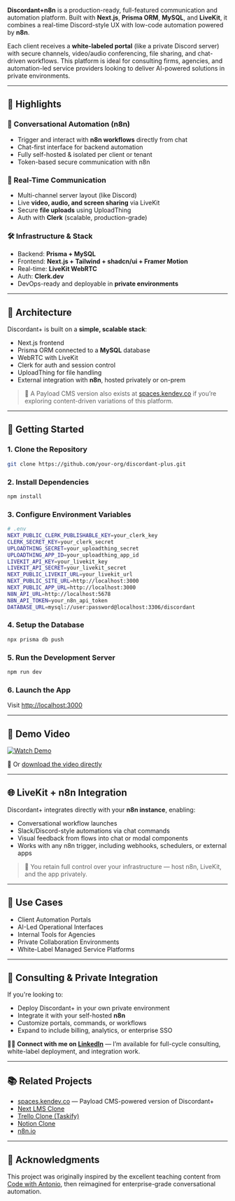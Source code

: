 **Discordant+n8n** is a production-ready, full-featured communication and automation platform. Built with **Next.js**, **Prisma ORM**, **MySQL**, and **LiveKit**, it combines a real-time Discord-style UX with low-code automation powered by **n8n**.

Each client receives a **white-labeled portal** (like a private Discord server) with secure channels, video/audio conferencing, file sharing, and chat-driven workflows. This platform is ideal for consulting firms, agencies, and automation-led service providers looking to deliver AI-powered solutions in private environments.

---

## 🔑 Highlights

### 🔁 Conversational Automation (n8n)
- Trigger and interact with **n8n workflows** directly from chat
- Chat-first interface for backend automation
- Fully self-hosted & isolated per client or tenant
- Token-based secure communication with n8n

### 💬 Real-Time Communication
- Multi-channel server layout (like Discord)
- Live **video, audio, and screen sharing** via LiveKit
- Secure **file uploads** using UploadThing
- Auth with **Clerk** (scalable, production-grade)

### 🛠️ Infrastructure & Stack
- Backend: **Prisma + MySQL**
- Frontend: **Next.js + Tailwind + shadcn/ui + Framer Motion**
- Real-time: **LiveKit WebRTC**
- Auth: **Clerk.dev**
- DevOps-ready and deployable in **private environments**

---

## 🧱 Architecture

Discordant+ is built on a **simple, scalable stack**:

- Next.js frontend
- Prisma ORM connected to a **MySQL** database
- WebRTC with LiveKit
- Clerk for auth and session control
- UploadThing for file handling
- External integration with **n8n**, hosted privately or on-prem

> 🔹 A Payload CMS version also exists at [spaces.kendev.co](https://spaces.kendev.co) if you’re exploring content-driven variations of this platform.

---

## 🚀 Getting Started

### 1. Clone the Repository

```bash
git clone https://github.com/your-org/discordant-plus.git
```

### 2. Install Dependencies

```bash
npm install
```

### 3. Configure Environment Variables

```bash
# .env
NEXT_PUBLIC_CLERK_PUBLISHABLE_KEY=your_clerk_key
CLERK_SECRET_KEY=your_clerk_secret
UPLOADTHING_SECRET=your_uploadthing_secret
UPLOADTHING_APP_ID=your_uploadthing_app_id
LIVEKIT_API_KEY=your_livekit_key
LIVEKIT_API_SECRET=your_livekit_secret
NEXT_PUBLIC_LIVEKIT_URL=your_livekit_url
NEXT_PUBLIC_SITE_URL=http://localhost:3000
NEXT_PUBLIC_APP_URL=http://localhost:3000
N8N_API_URL=http://localhost:5678
N8N_API_TOKEN=your_n8n_api_token
DATABASE_URL=mysql://user:password@localhost:3306/discordant
```

### 4. Setup the Database

```bash
npx prisma db push
```

### 5. Run the Development Server

```bash
npm run dev
```

### 6. Launch the App

Visit [http://localhost:3000](http://localhost:3000)

---

## 🎥 Demo Video

[![Watch Demo](https://img.shields.io/badge/🎬%20Watch%20Video-blue?style=for-the-badge)](https://github.com/kendevco/discordant/raw/main/public/demo/Discordant_Chat_Overview_480p.mp4)

📅 Or [download the video directly](https://github.com/kendevco/discordant/raw/main/public/demo/Discordant_Chat_Overview_480p.mp4)

---

## 🌐 LiveKit + n8n Integration

Discordant+ integrates directly with your **n8n instance**, enabling:

- Conversational workflow launches
- Slack/Discord-style automations via chat commands
- Visual feedback from flows into chat or modal components
- Works with any n8n trigger, including webhooks, schedulers, or external apps

> 🔐 You retain full control over your infrastructure — host n8n, LiveKit, and the app privately.

---

## 📆 Use Cases

- Client Automation Portals  
- AI-Led Operational Interfaces  
- Internal Tools for Agencies  
- Private Collaboration Environments  
- White-Label Managed Service Platforms

---

## 💼 Consulting & Private Integration

If you're looking to:

- Deploy Discordant+ in your own private environment
- Integrate it with your self-hosted **n8n**
- Customize portals, commands, or workflows
- Expand to include billing, analytics, or enterprise SSO

🧑‍💻 **Connect with me on [LinkedIn](https://www.linkedin.com/in/kendevco/)** — I’m available for full-cycle consulting, white-label deployment, and integration work.

---

## 📚 Related Projects

- [spaces.kendev.co](https://spaces.kendev.co) — Payload CMS-powered version of Discordant+
- [Next LMS Clone](https://github.com/...)
- [Trello Clone (Taskify)](https://github.com/...)
- [Notion Clone](https://github.com/...)
- [n8n.io](https://n8n.io)

---

## 🙏 Acknowledgments

This project was originally inspired by the excellent teaching content from [Code with Antonio](https://www.youtube.com/@codewithantonio), then reimagined for enterprise-grade conversational automation.
